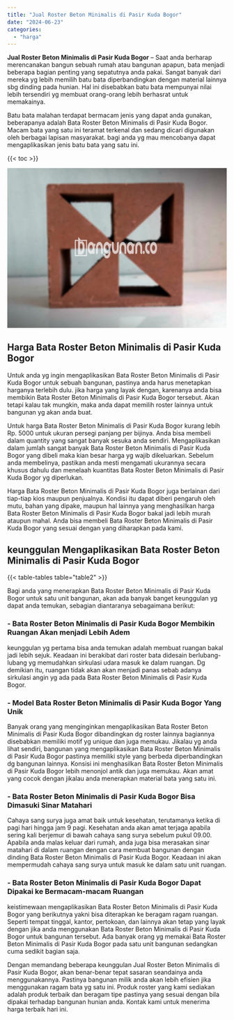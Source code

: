 ```yaml
---
title: "Jual Roster Beton Minimalis di Pasir Kuda Bogor"
date: "2024-06-23"
categories: 
  - "harga"
---
```


**Jual Roster Beton Minimalis di Pasir Kuda Bogor** – Saat anda berharap merencanakan bangun sebuah rumah atau bangunan apapun, bata menjadi beberapa bagian penting yang sepatutnya anda pakai. Sangat banyak dari mereka yg lebih memilih batu bata diperbandingkan dengan material lainnya sbg dinding pada hunian. Hal ini disebabkan batu bata mempunyai nilai lebih tersendiri yg membuat orang-orang lebih berhasrat untuk memakainya.

Batu bata malahan terdapat bermacam jenis yang dapat anda gunakan, beberapanya adalah Bata Roster Beton Minimalis di Pasir Kuda Bogor. Macam bata yang satu ini teramat terkenal dan sedang dicari digunakan oleh berbagai lapisan masyarakat. bagi anda yg mau mencobanya dapat mengaplikasikan jenis batu bata yang satu ini.

{{< toc >}}

![Jual Roster Beton Minimalis di Pasir Kuda Bogor](/images/bata-roster-minimalis-28.png)

## Harga Bata Roster Beton Minimalis di Pasir Kuda Bogor

Untuk anda yg ingin mengaplikasikan Bata Roster Beton Minimalis di Pasir Kuda Bogor untuk sebuah bangunan, pastinya anda harus menetapkan harganya terlebih dulu. jika harga yang layak dengan, karenanya anda bisa membikin Bata Roster Beton Minimalis di Pasir Kuda Bogor tersebut. Akan tetapi kalau tak mungkin, maka anda dapat memilih roster lainnya untuk bangunan yg akan anda buat.

Untuk harga Bata Roster Beton Minimalis di Pasir Kuda Bogor kurang lebih Rp. 5000 untuk ukuran persegi panjang per bijinya. Anda bisa membeli dalam quantity yang sangat banyak sesuka anda sendiri. Mengaplikasikan dalam jumlah sangat banyak Bata Roster Beton Minimalis di Pasir Kuda Bogor yang dibeli maka kian besar harga yg wajib dikeluarkan. Sebelum anda membelinya, pastikan anda mesti mengamati ukurannya secara khusus dahulu dan menelaah kuantitas Bata Roster Beton Minimalis di Pasir Kuda Bogor yg diperlukan.

Harga Bata Roster Beton Minimalis di Pasir Kuda Bogor juga berlainan dari tiap-tiap kios maupun penjualnya. Kondisi itu dapat diberi pengaruh oleh mutu, bahan yang dipake, maupun hal lainnya yang menghasilkan harga Bata Roster Beton Minimalis di Pasir Kuda Bogor bakal jadi lebih murah ataupun mahal. Anda bisa membeli Bata Roster Beton Minimalis di Pasir Kuda Bogor yang sesuai dengan yang diharapkan pada kami.

## keunggulan Mengaplikasikan Bata Roster Beton Minimalis di Pasir Kuda Bogor

{{< table-tables table="table2" >}}

Bagi anda yang menerapkan Bata Roster Beton Minimalis di Pasir Kuda Bogor untuk satu unit bangunan, akan ada banyak banget keunggulan yg dapat anda temukan, sebagian diantaranya sebagaimana berikut:

### \- Bata Roster Beton Minimalis di Pasir Kuda Bogor Membikin Ruangan Akan menjadi Lebih Adem

keunggulan yg pertama bisa anda temukan adalah membuat ruangan bakal jadi lebih sejuk. Keadaan ini berakibat dari roster bata didesain berlubang-lubang yg memudahkan sirkulasi udara masuk ke dalam ruangan. Dg demikian itu, ruangan tidak akan akan menjadi panas sebab adanya sirkulasi angin yg ada pada Bata Roster Beton Minimalis di Pasir Kuda Bogor.

### \- Model Bata Roster Beton Minimalis di Pasir Kuda Bogor Yang Unik

Banyak orang yang menginginkan mengaplikasikan Bata Roster Beton Minimalis di Pasir Kuda Bogor dibandingkan dg roster lainnya bagiannya disebabkan memiliki motif yg unique dan juga memukau. Jikalau yg anda lihat sendiri, bangunan yang mengaplikasikan Bata Roster Beton Minimalis di Pasir Kuda Bogor pastinya memiliki style yang berbeda diperbandingkan dg bangunan lainnya. Konsisi ini menghasilkan Bata Roster Beton Minimalis di Pasir Kuda Bogor lebih menonjol antik dan juga memukau. Akan amat yang cocok dengan jikalau anda menerapkan material bata yang satu ini.

### \- Bata Roster Beton Minimalis di Pasir Kuda Bogor Bisa Dimasuki Sinar Matahari

Cahaya sang surya juga amat baik untuk kesehatan, terutamanya ketika di pagi hari hingga jam 9 pagi. Kesehatan anda akan amat terjaga apabila sering kali berjemur di bawah cahaya sang surya sebelum pukul 09.00. Apabila anda malas keluar dari rumah, anda juga bisa merasakan sinar matahari di dalam ruangan dengan cara membuat bangunan dengan dinding Bata Roster Beton Minimalis di Pasir Kuda Bogor. Keadaan ini akan mempermudah cahaya sang surya untuk masuk ke dalam satu unit ruangan.

### \- Bata Roster Beton Minimalis di Pasir Kuda Bogor Dapat Dipakai ke Bermacam-macam Ruangan

keistimewaan mengaplikasikan Bata Roster Beton Minimalis di Pasir Kuda Bogor yang berikutnya yakni bisa diterapkan ke beragam ragam ruangan. Seperti tempat tinggal, kantor, pertokoan, dan lainnya akan tetap yang layak dengan jika anda menggunakan Bata Roster Beton Minimalis di Pasir Kuda Bogor untuk bangunan tersebut. Ada banyak orang yg memakai Bata Roster Beton Minimalis di Pasir Kuda Bogor pada satu unit bangunan sedangkan cuma sedikit bagian saja.

Dengan memandang beberapa keunggulan Jual Roster Beton Minimalis di Pasir Kuda Bogor, akan benar-benar tepat sasaran seandainya anda menggunakannya. Pastinya bangunan milik anda akan lebih efisien jika menggunakan ragam bata yg satu ini. Produk roster yang kami sediakan adalah produk terbaik dan beragam tipe pastinya yang sesuai dengan bila dipakai terhadap bangunan hunian anda. Kontak kami untuk menerima harga terbaik hari ini.

